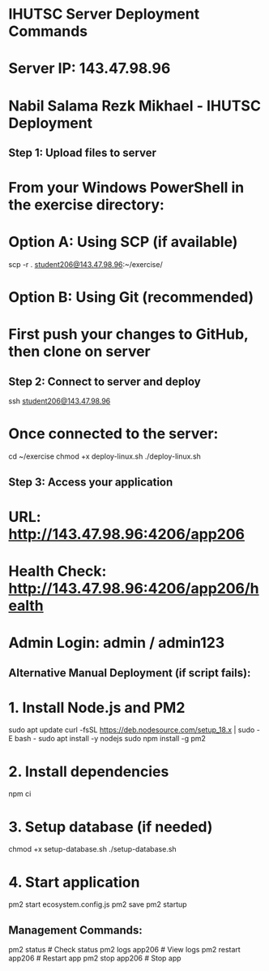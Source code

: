 # IHUTSC Server Deployment Commands
# Server IP: 143.47.98.96
# Nabil Salama Rezk Mikhael - IHUTSC Deployment

## Step 1: Upload files to server
# From your Windows PowerShell in the exercise directory:

# Option A: Using SCP (if available)
scp -r . student206@143.47.98.96:~/exercise/

# Option B: Using Git (recommended)
# First push your changes to GitHub, then clone on server

## Step 2: Connect to server and deploy
ssh student206@143.47.98.96

# Once connected to the server:
cd ~/exercise
chmod +x deploy-linux.sh
./deploy-linux.sh

## Step 3: Access your application
# URL: http://143.47.98.96:4206/app206
# Health Check: http://143.47.98.96:4206/app206/health
# Admin Login: admin / admin123

## Alternative Manual Deployment (if script fails):
# 1. Install Node.js and PM2
sudo apt update
curl -fsSL https://deb.nodesource.com/setup_18.x | sudo -E bash -
sudo apt install -y nodejs
sudo npm install -g pm2

# 2. Install dependencies
npm ci

# 3. Setup database (if needed)
chmod +x setup-database.sh
./setup-database.sh

# 4. Start application
pm2 start ecosystem.config.js
pm2 save
pm2 startup

## Management Commands:
pm2 status          # Check status
pm2 logs app206      # View logs
pm2 restart app206   # Restart app
pm2 stop app206      # Stop app